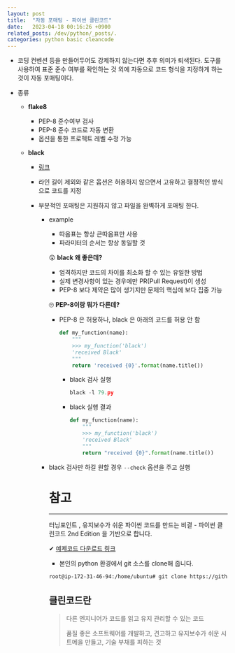 ```yaml
---
layout: post
title:  "자동 포매팅 - 파이썬 클린코드"
date:   2023-04-18 00:16:26 +0900
related_posts: /dev/python/_posts/.
categories: python basic cleancode
---
```


- 코딩 컨벤션 등을 만들어두어도 강제하지 않는다면 추후 의미가 퇴색된다. 도구를 사용하여 표준 준수 여부를 확인하는 것 외에 자동으로 코드 형식을 지정하게 하는 것이 자동 포매팅이다.

- 종류

  - **flake8**

    - PEP-8 준수여부 검사
    - PEP-8 준수 코드로 자동 변환
    - 옵션을 통한 프로젝트 레벨 수정 가능

  - **black**

    - [링크](https://github.com/psf/black)

    - 라인 길이 제외와 같은 옵션은 허용하지 않으면서 고유하고 결정적인 방식으로 코드를 지정

    - 부분적인 포매팅은 지원하지 않고 파일을 완벽하게 포매팅 한다.

      - example 

        - 따옴표는 항상 큰따옴표만 사용
        - 파라미터의 순서는 항상 동일할 것

        😲 **black 왜 좋은데?**

        - 엄격하지만 코드의 차이를 최소화 할 수 있는 유일한 방법
        - 실제 변경사항이 있는 경우에만 PR(Pull Request)이 생성
        - PEP-8 보다 제약은 많이 생기지만 문제의 핵심에 보다 집중 가능

        🙄 **PEP-8이랑 뭐가 다른데?**

        - PEP-8 은 허용하나, black 은 아래의 코드를 허용 안 함

          ```python
          def my_function(name):
              """
              >>> my_function('black')
              'received Black'
              """
              return 'received {0}'.format(name.title())
          ```

          - black 검사 실행

            ```python
            black -l 79.py
            ```

          - black 실행 결과

            ```python
            def my_function(name):
                """
                >>> my_function('black')
                'received Black'
                """
                return "received {0}".format(name.title())
            ```

      - black 검사만 하길 원할 경우 `--check` 옵션을 주고 실행

        

        # 참고

        ---
        
        터닝포인트 , 유지보수가 쉬운 파이썬 코드를 만드는 비결 - 파이썬 클린코드 2nd Edition 을 기반으로 합니다.
        
        ✔ [예제코드 다운로드 링크](https://github.com/PacktPublishing/Clean-Code-in-Python-Second-Edition)
        
        - 본인의 python 환경에서 git 소스를 clone해 줍니다.
        
        ```bash
        root@ip-172-31-46-94:/home/ubuntu# git clone https://github.com/PacktPublishing/Clean-Code-in-Python-Second-Edition.git
        ```
        
        ## 클린코드란
        
        > 다른 엔지니어가 코드를 읽고 유지 관리할 수 있는 코드
        >
        > 품질 좋은 소프트웨어를 개발하고, 견고하고 유지보수가 쉬운 시트메을 만들고, 기술 부채를 피하는 것
        
        
